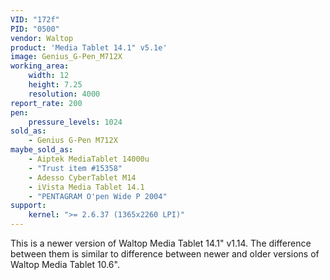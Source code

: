 ```yaml
---
VID: "172f"
PID: "0500"
vendor: Waltop
product: 'Media Tablet 14.1" v5.1e'
image: Genius_G-Pen_M712X
working_area:
    width: 12
    height: 7.25
    resolution: 4000
report_rate: 200
pen:
    pressure_levels: 1024
sold_as:
    - Genius G-Pen M712X
maybe_sold_as:
    - Aiptek MediaTablet 14000u
    - "Trust item #15358"
    - Adesso CyberTablet M14
    - iVista Media Tablet 14.1
    - "PENTAGRAM O'pen Wide P 2004"
support:
    kernel: ">= 2.6.37 (1365x2260 LPI)"
---
```

This is a newer version of Waltop Media Tablet 14.1" v1.14. The difference
between them is similar to difference between newer and older versions of
Waltop Media Tablet 10.6".
